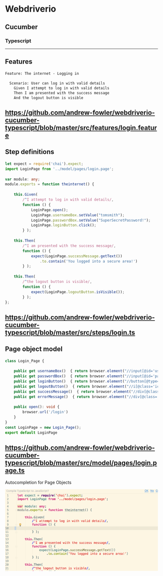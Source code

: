 # Webdriverio
## Cucumber
### Typescript

---
## Features
```gherkin
Feature: The internet - Logging in

  Scenario: User can log in with valid details
    Given I attempt to log in with valid details
    Then I am presented with the success message
    And the logout button is visible
```
https://github.com/andrew-fowler/webdriverio-cucumber-typescript/blob/master/src/features/login.feature
---

## Step definitions
```typescript
let expect = require('chai').expect;
import LoginPage from '../model/pages/login.page';

var module: any;
module.exports = function theinternet() {

    this.Given(
        /^I attempt to log in with valid details/,
        function () {
            LoginPage.open();
            LoginPage.usernameBox.setValue("tomsmith");
            LoginPage.passwordBox.setValue("SuperSecretPassword!");
            LoginPage.loginButton.click();
        } );

    this.Then(
        /^I am presented with the success message/,
        function () {
            expect(LoginPage.successMessage.getText())
                .to.contain('You logged into a secure area!')
        } );

    this.Then(
        /^the logout button is visible/,
        function () {
            expect(LoginPage.logoutButton.isVisible());
        } );
};
```
https://github.com/andrew-fowler/webdriverio-cucumber-typescript/blob/master/src/steps/login.ts
---

## Page object model
```typescript
class Login_Page {

    public get usernameBox()  { return browser.element("//input[@id='username']") }
    public get passwordBox()  { return browser.element("//input[@id='password']") }
    public get loginButton()  { return browser.element("//button[@type='submit']") }
    public get logoutButton()  { return browser.element("//i[@class='icon-2x icon-signout']") }
    public get successMessage()  { return browser.element("//div[@class='flash success']") }
    public get errorMessage()  { return browser.element("//div[@class='flash error']") }

    public open(): void {
        browser.url('/login')
    }
}
const LoginPage = new Login_Page();
export default LoginPage
```
https://github.com/andrew-fowler/webdriverio-cucumber-typescript/blob/master/src/model/pages/login.page.ts
---
Autocompletion for Page Objects

![Logo](assets/examplestep.gif)